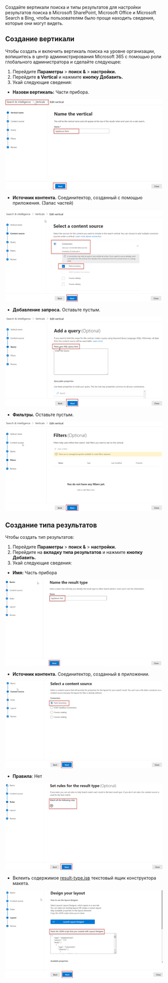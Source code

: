 <!-- markdownlint-disable MD002 MD025 MD041 -->

Создайте вертикали поиска и типы результатов для настройки результатов поиска в Microsoft SharePoint, Microsoft Office и Microsoft Search в Bing, чтобы пользователям было проще находить сведения, которые они могут видеть.

## <a name="create-a-vertical"></a>Создание вертикали

Чтобы создать и включить вертикаль поиска на [](https://admin.microsoft.com/) уровне организации, вопишитесь в центр администрирования Microsoft 365 с помощью роли глобального администратора и сделайте следующее:

1. Перейдите **Параметры**  >  **поиск &**  >  **настройки.**
2. Перейдите **в Vertical** и нажмите **кнопку Добавить.**
3. Укай следующие сведения:
  * **Назови вертикаль:** Части прибора.

   ![Снимок экрана раздела "Имя вертикали"](images/connectors-images/build11.png)

  * **Источник контента.** Соединитектор, созданный с помощью приложения. (Запас частей)

   ![Снимок экрана раздела "Источник контента"](images/connectors-images/build12.png)

  * **Добавление запроса.** Оставьте пустым.

   ![Снимок экрана раздела "Добавление запроса"](images/connectors-images/build13.png)

  * **Фильтры.** Оставьте пустым.

   ![Снимок экрана раздела "Фильтры"](images/connectors-images/build14.png)

## <a name="create-a-result-type"></a>Создание типа результатов

Чтобы создать тип результатов:

1. Перейдите **Параметры**  >  **поиск &**  >  **настройки.**
2. Перейдите на **вкладку типа результатов** и нажмите **кнопку Добавить.**
3. Укай следующие сведения:

  * **Имя:** Часть прибора

   ![Снимок экрана раздела "Имя типа результата"](images/connectors-images/build15.png)

  * **Источник контента.** Соединитектор, созданный в приложении.

   ![Снимок экрана раздела "Выбор источника контента"](images/connectors-images/build16.png)

  * **Правила**: Нет

   ![Снимок экрана раздела "Набор правил"](images/connectors-images/build17.png)

  * Вклеить содержимое [result-type.jsв](https://github.com/microsoftgraph/msgraph-search-connector-sample/blob/master/result-type.json) текстовый ящик конструктора макета.

   ![Снимок экрана раздела "Макет дизайна"](images/connectors-images/build18.png)
